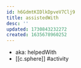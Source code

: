 ```yaml
---
id: h6GdmtKIDlkDpveV7Clj9
title: assistedWith
desc: ''
updated: 1730843232272
created: 1635678960252
---
```




- aka: helpedWith
- [[c.sphere]] #activity

